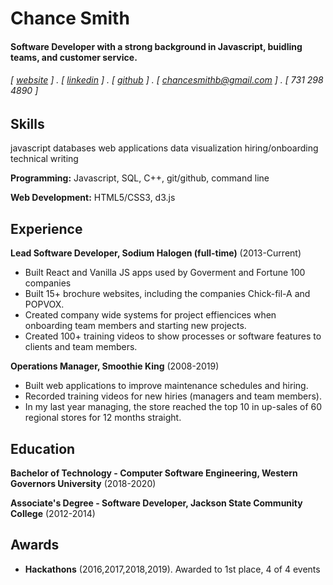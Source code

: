 # Chance Smith

#### Software Developer with a strong background in Javascript, buidling teams, and customer service.

###### [ [website](http://chancesmith.io) ] . [ [linkedin](www.linkedin.com/in/chancesmith) ] . [ [github](https://github.com/chancesmith) ] . [ [chancesmithb@gmail.com](mailto:chancesmithb@gmail.com) ] . [ 731 298 4890 ]

## Skills

<text class="bubble">javascript</text> <text class="bubble">databases</text> <text class="bubble">web applications</text> <text class="bubble">data visualization</text> <text class="bubble">hiring/onboarding</text> <text class="bubble">technical writing</text>

**Programming:** Javascript, SQL, C++, git/github, command line

**Web Development:** HTML5/CSS3, d3.js

## Experience

**Lead Software Developer, Sodium Halogen (full-time)** (2013-Current)

- Built React and Vanilla JS apps used by Goverment and Fortune 100 companies
- Built 15+ brochure websites, including the companies Chick-fil-A and POPVOX.
- Created company wide systems for project effiencices when onboarding team members and starting new projects.
- Created 100+ training videos to show processes or software features to clients and team members.

**Operations Manager, Smoothie King** (2008-2019)

- Built web applications to improve maintenance schedules and hiring.
- Recorded training videos for new hiries (managers and team members).
- In my last year managing, the store reached the top 10 in up-sales of 60 regional stores for 12 months straight.

## Education

**Bachelor of Technology - Computer Software Engineering, Western Governors University** (2018-2020)

**Associate's Degree - Software Developer, Jackson State Community College** (2012-2014)

## Awards

- **Hackathons** (2016,2017,2018,2019). Awarded to 1st place, 4 of 4 events

<!-- ## Projects

**Web App** [_GeekBuddy Social Graph and Buddy Finder_](http://sdsawtelle.pythonanywhere.com) (2017)

- Designed and built a web application using Web2Py framework and d3.js that displays the social graph for a user on www.boardgamegeek.com and colors nodes by correlation to the user as computed from boardgame ratings. Data was collected by a combination of web scraping and API querying and stored as a sqlite database.

**Website & Technical Blog** [_Exploring Data Science and Python_](http://sdsawtelle.github.io/blog/output/index.html) (2015-present)

- Designed and built a personal website for hosting useful technical articles using HTML/CSS and GitHub Pages. Authored a series of educational posts on various programming and data science topics using Jupyter Notebooks and Pelican page generator. -->
